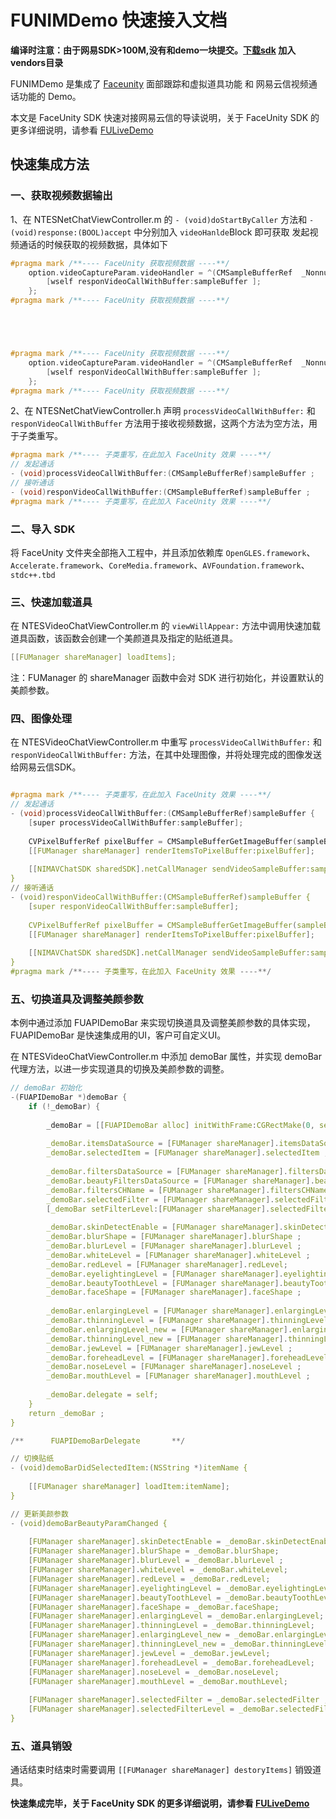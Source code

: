 # FUNIMDemo 快速接入文档

**编译时注意：由于网易SDK>100M,没有和demo一块提交。[下载sdk](https://netease.im/im-sdk-demo) 加入vendors目录**

FUNIMDemo 是集成了 [Faceunity](https://github.com/Faceunity/FULiveDemo/tree/dev) 面部跟踪和虚拟道具功能 和 网易云信视频通话功能的 Demo。

本文是 FaceUnity SDK 快速对接网易云信的导读说明，关于 FaceUnity SDK 的更多详细说明，请参看 [FULiveDemo](https://github.com/Faceunity/FULiveDemo/tree/dev)

## 快速集成方法

### 一、获取视频数据输出

1、在 NTESNetChatViewController.m  的 `- (void)doStartByCaller` 方法和 `-(void)response:(BOOL)accept`  中分别加入 `videoHanlde`Block 即可获取 发起视频通话的时候获取的视频数据，具体如下

```C
#pragma mark /**---- FaceUnity 获取视频数据 ----**/
    option.videoCaptureParam.videoHandler = ^(CMSampleBufferRef  _Nonnull sampleBuffer) {
        [wself responVideoCallWithBuffer:sampleBuffer ];
    };
#pragma mark /**---- FaceUnity 获取视频数据 ----**/





#pragma mark /**---- FaceUnity 获取视频数据 ----**/
    option.videoCaptureParam.videoHandler = ^(CMSampleBufferRef  _Nonnull sampleBuffer) {
        [wself responVideoCallWithBuffer:sampleBuffer ];
    };
#pragma mark /**---- FaceUnity 获取视频数据 ----**/
```

2、在 NTESNetChatViewController.h 声明 `processVideoCallWithBuffer:` 和 `responVideoCallWithBuffer` 方法用于接收视频数据，这两个方法为空方法，用于子类重写。

```C
#pragma mark /**---- 子类重写，在此加入 FaceUnity 效果 ----**/
// 发起通话
- (void)processVideoCallWithBuffer:(CMSampleBufferRef)sampleBuffer ;
// 接听通话
- (void)responVideoCallWithBuffer:(CMSampleBufferRef)sampleBuffer ;
#pragma mark /**---- 子类重写，在此加入 FaceUnity 效果 ----**/
```

### 二、导入 SDK

将 FaceUnity 文件夹全部拖入工程中，并且添加依赖库 `OpenGLES.framework`、`Accelerate.framework`、`CoreMedia.framework`、`AVFoundation.framework`、`stdc++.tbd`

### 三、快速加载道具

在 NTESVideoChatViewController.m 的 `viewWillAppear:` 方法中调用快速加载道具函数，该函数会创建一个美颜道具及指定的贴纸道具。

```c
[[FUManager shareManager] loadItems];
```

注：FUManager 的 shareManager 函数中会对 SDK 进行初始化，并设置默认的美颜参数。

### 四、图像处理

在 NTESVideoChatViewController.m 中重写 `processVideoCallWithBuffer:` 和 `responVideoCallWithBuffer:` 方法，在其中处理图像，并将处理完成的图像发送给网易云信SDK。

```c

#pragma mark /**---- 子类重写，在此加入 FaceUnity 效果 ----**/
// 发起通话
- (void)processVideoCallWithBuffer:(CMSampleBufferRef)sampleBuffer {
    [super processVideoCallWithBuffer:sampleBuffer];
    
    CVPixelBufferRef pixelBuffer = CMSampleBufferGetImageBuffer(sampleBuffer);
    [[FUManager shareManager] renderItemsToPixelBuffer:pixelBuffer];
    
    [[NIMAVChatSDK sharedSDK].netCallManager sendVideoSampleBuffer:sampleBuffer];
}
// 接听通话
- (void)responVideoCallWithBuffer:(CMSampleBufferRef)sampleBuffer {
    [super responVideoCallWithBuffer:sampleBuffer];
    
    CVPixelBufferRef pixelBuffer = CMSampleBufferGetImageBuffer(sampleBuffer);
    [[FUManager shareManager] renderItemsToPixelBuffer:pixelBuffer];
    
    [[NIMAVChatSDK sharedSDK].netCallManager sendVideoSampleBuffer:sampleBuffer];
}
#pragma mark /**---- 子类重写，在此加入 FaceUnity 效果 ----**/
```

### 五、切换道具及调整美颜参数

本例中通过添加 FUAPIDemoBar 来实现切换道具及调整美颜参数的具体实现，FUAPIDemoBar 是快速集成用的UI，客户可自定义UI。

在 NTESVideoChatViewController.m 中添加 demoBar 属性，并实现 demoBar 代理方法，以进一步实现道具的切换及美颜参数的调整。

```C
// demoBar 初始化
-(FUAPIDemoBar *)demoBar {
    if (!_demoBar) {
        
        _demoBar = [[FUAPIDemoBar alloc] initWithFrame:CGRectMake(0, self.view.frame.size.height - 164 - 166, self.view.frame.size.width, 164)];
        
        _demoBar.itemsDataSource = [FUManager shareManager].itemsDataSource;
        _demoBar.selectedItem = [FUManager shareManager].selectedItem ;
        
        _demoBar.filtersDataSource = [FUManager shareManager].filtersDataSource ;
        _demoBar.beautyFiltersDataSource = [FUManager shareManager].beautyFiltersDataSource ;
        _demoBar.filtersCHName = [FUManager shareManager].filtersCHName ;
        _demoBar.selectedFilter = [FUManager shareManager].selectedFilter ;
        [_demoBar setFilterLevel:[FUManager shareManager].selectedFilterLevel forFilter:[FUManager shareManager].selectedFilter] ;
        
        _demoBar.skinDetectEnable = [FUManager shareManager].skinDetectEnable;
        _demoBar.blurShape = [FUManager shareManager].blurShape ;
        _demoBar.blurLevel = [FUManager shareManager].blurLevel ;
        _demoBar.whiteLevel = [FUManager shareManager].whiteLevel ;
        _demoBar.redLevel = [FUManager shareManager].redLevel;
        _demoBar.eyelightingLevel = [FUManager shareManager].eyelightingLevel ;
        _demoBar.beautyToothLevel = [FUManager shareManager].beautyToothLevel ;
        _demoBar.faceShape = [FUManager shareManager].faceShape ;
        
        _demoBar.enlargingLevel = [FUManager shareManager].enlargingLevel ;
        _demoBar.thinningLevel = [FUManager shareManager].thinningLevel ;
        _demoBar.enlargingLevel_new = [FUManager shareManager].enlargingLevel_new ;
        _demoBar.thinningLevel_new = [FUManager shareManager].thinningLevel_new ;
        _demoBar.jewLevel = [FUManager shareManager].jewLevel ;
        _demoBar.foreheadLevel = [FUManager shareManager].foreheadLevel ;
        _demoBar.noseLevel = [FUManager shareManager].noseLevel ;
        _demoBar.mouthLevel = [FUManager shareManager].mouthLevel ;
        
        _demoBar.delegate = self;
    }
    return _demoBar ;
}

/**      FUAPIDemoBarDelegate       **/

// 切换贴纸
- (void)demoBarDidSelectedItem:(NSString *)itemName {
    
    [[FUManager shareManager] loadItem:itemName];
}

// 更新美颜参数
- (void)demoBarBeautyParamChanged {
    
    [FUManager shareManager].skinDetectEnable = _demoBar.skinDetectEnable;
    [FUManager shareManager].blurShape = _demoBar.blurShape;
    [FUManager shareManager].blurLevel = _demoBar.blurLevel ;
    [FUManager shareManager].whiteLevel = _demoBar.whiteLevel;
    [FUManager shareManager].redLevel = _demoBar.redLevel;
    [FUManager shareManager].eyelightingLevel = _demoBar.eyelightingLevel;
    [FUManager shareManager].beautyToothLevel = _demoBar.beautyToothLevel;
    [FUManager shareManager].faceShape = _demoBar.faceShape;
    [FUManager shareManager].enlargingLevel = _demoBar.enlargingLevel;
    [FUManager shareManager].thinningLevel = _demoBar.thinningLevel;
    [FUManager shareManager].enlargingLevel_new = _demoBar.enlargingLevel_new;
    [FUManager shareManager].thinningLevel_new = _demoBar.thinningLevel_new;
    [FUManager shareManager].jewLevel = _demoBar.jewLevel;
    [FUManager shareManager].foreheadLevel = _demoBar.foreheadLevel;
    [FUManager shareManager].noseLevel = _demoBar.noseLevel;
    [FUManager shareManager].mouthLevel = _demoBar.mouthLevel;
    
    [FUManager shareManager].selectedFilter = _demoBar.selectedFilter ;
    [FUManager shareManager].selectedFilterLevel = _demoBar.selectedFilterLevel;
}
```



### 五、道具销毁

通话结束时结束时需要调用 `[[FUManager shareManager] destoryItems]`  销毁道具。

**快速集成完毕，关于 FaceUnity SDK 的更多详细说明，请参看 [FULiveDemo](https://github.com/Faceunity/FULiveDemo/tree/dev)**